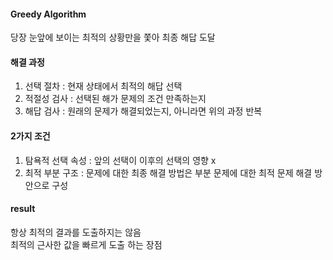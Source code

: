 #### Greedy Algorithm
당장 눈앞에 보이는 최적의 상황만을 쫓아 최종 해답 도달 

#### 해결 과정
1. 선택 절차 : 현재 상태에서 최적의 해답 선택 
2. 적절성 검사 : 선택된 해가 문제의 조건 만족하는지 
3. 해답 검사 : 원래의 문제가 해결되었는지, 아니라면 위의 과정 반복 

#### 2가지 조건
1. 탐욕적 선택 속성 : 앞의 선택이 이후의 선택의 영향 x
2. 최적 부분 구조 : 문제에 대한 최종 해결 방법은 부분 문제에 대한 최적 문제 해결 방안으로 구성

#### result
항상 최적의 결과를 도출하지는 않음 \
최적의 근사한 값을 빠르게 도출 하는 장점